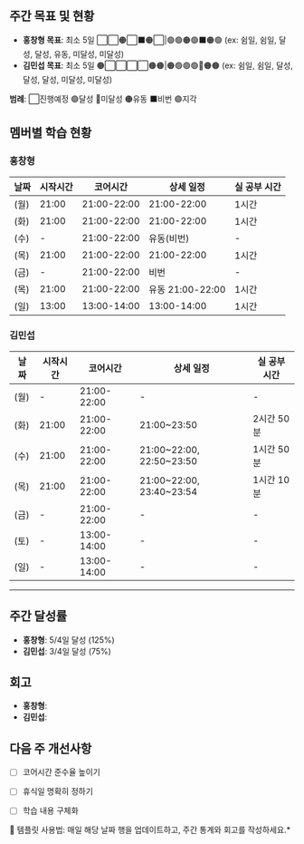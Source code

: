 ## 주간 목표 및 현황
- **홍창형 목표**: 최소 5일 ⬜⬜🟠⬜⬛️🟠⬜|🟢🟢🟠🟢⬛️🟠🟢 (ex: 쉼일, 쉼일, 달성, 달성, 유동, 미달성, 미달성)
- **김민섭 목표**: 최소 5일 🟠⬜⬜⬜⬜🟠🟠|🟠🟢🟢🟢🔴🟠🟠 (ex: 쉼일, 쉼일, 달성, 달성, 달성, 미달성, 미달성)

**범례**: ⬜진행예정 🟢달성 🔴미달성 🟠유동 ⬛️비번 🟣지각 

## 멤버별 학습 현황


### 홍창형
| 날짜 | 시작시간 | 코어시간 | 상세 일정 |실 공부 시간
|------|----------|----------|-----------|-----------|
|  (월) | 21:00 | 21:00-22:00 | 21:00-22:00 | 1시간 |
|  (화) | 21:00 | 21:00-22:00 | 21:00-22:00 | 1시간 |
|  (수) | - | 21:00-22:00 | 유동(비번) | - |
|  (목) | 21:00 | 21:00-22:00 | 21:00-22:00 | 1시간 |
|  (금) | - | 21:00-22:00 | 비번 | - |
|  (목) | 21:00 | 21:00-22:00 | 유동 21:00-22:00 | 1시간 |
|  (일) | 13:00 | 13:00-14:00 | 13:00-14:00 | 1시간 |

### 김민섭
| 날짜 | 시작시간 | 코어시간 | 상세 일정 |실 공부 시간
|------|----------|----------|-----------|-----------|
|  (월) | - | 21:00-22:00 | - | - |
|  (화) | 21:00 | 21:00-22:00 | 21:00~23:50 | 2시간 50분 |
|  (수) | 21:00 | 21:00-22:00 | 21:00~22:00, 22:50~23:50 | 1시간 50분 |
|  (목) | 21:00 | 21:00-22:00 | 21:00~22:00, 23:40~23:54 | 1시간 10분 |
|  (금) | - | 21:00-22:00 | - | - |
|  (토) | - | 13:00-14:00 | - | - |
|  (일) | - | 13:00-14:00 | - | - |

---

## 주간 달성률
- **홍창형**: 5/4일 달성 (125%)
- **김민섭**: 3/4일 달성 (75%)

## 회고
- **홍창형**:
- **김민섭**:

## 다음 주 개선사항
- [ ] 코어시간 준수율 높이기
- [ ] 휴식일 명확히 정하기
- [ ] 학습 내용 구체화


📝 템플릿 사용법: 매일 해당 날짜 행을 업데이트하고, 주간 통계와 회고를 작성하세요.*
